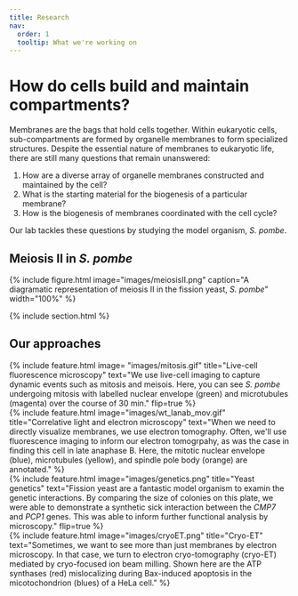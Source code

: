 ```yaml
---
title: Research
nav:
  order: 1
  tooltip: What we're working on
---
```


# How do cells build and maintain compartments?

Membranes are the bags that hold cells together. Within eukaryotic cells, sub-compartments are formed by organelle membranes to form specialized structures. Despite the essential nature of membranes to eukaryotic life, there are still many questions that remain unanswered:

1. How are a diverse array of organelle membranes constructed and maintained by the cell? 
2. What is the starting material for the biogenesis of a particular membrane? 
3. How is the biogenesis of membranes coordinated with the cell cycle? 

Our lab tackles these questions by studying the model organism, _S. pombe_.

## Meiosis II in _S. pombe_

{%
  include figure.html
  image="images/meiosisII.png"
  caption="A diagramatic representation of meiosis II in the fission yeast, _S. pombe_"
  width="100%"
%}

{% include section.html %}

## Our approaches

{%
  include feature.html
  image= "images/mitosis.gif"
  title="Live-cell fluorescence microscopy"
  text="We use live-cell imaging to capture dynamic events such as mitosis and meisois. Here, you can see _S. pombe_ undergoing mitosis with labelled nuclear envelope (green) and microtubules (magenta) over the course of 30 min."
  flip=true
%}
<br>
{%
  include feature.html
  image="images/wt_lanab_mov.gif"
  title="Correlative light and electron microscopy"
  text="When we need to directly visualize membranes, we use electron tomography. Often, we'll use fluorescence imaging to inform our electron tomogrpahy, as was the case in finding this cell in late anaphase B. Here, the mitotic nuclear envelope (blue), microtubules (yellow), and spindle pole body (orange) are annotated."
%}
<br>
{%
  include feature.html
  image="images/genetics.png"
  title="Yeast genetics"
  text="Fission yeast are a fantastic model organism to examin the genetic interactions. By comparing the size of colonies on this plate, we were able to demonstrate a synthetic sick interaction between the _CMP7_ and _PCP1_ genes. This was able to inform further functional analysis by microscopy."
  flip=true
%}
<br>
{%
  include feature.html
  image="images/cryoET.png"
  title="Cryo-ET"
  text="Sometimes, we want to see more than just membranes by electron microscopy. In that case, we turn to electron cryo-tomography (cryo-ET) mediated by cryo-focused ion beam milling. Shown here are the ATP synthases (red) mislocalizing during Bax-induced apoptosis in the micotochondrion (blues) of a HeLa cell."
%}
